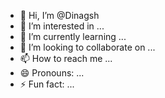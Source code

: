 - 👋 Hi, I’m @Dinagsh
- 👀 I’m interested in ...
- 🌱 I’m currently learning ...
- 💞️ I’m looking to collaborate on ...
- 📫 How to reach me ...
- 😄 Pronouns: ...
- ⚡ Fun fact: ...

<!---
Dinagsh/Dinagsh is a ✨ special ✨ repository because its `README.md` (this file) appears on your GitHub profile.
You can click the Preview link to take a look at your changes.
--->
